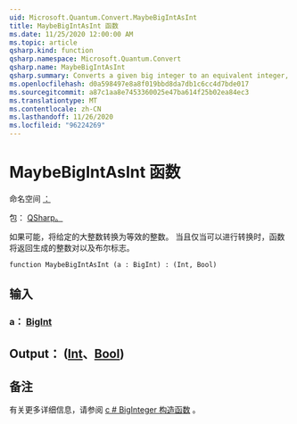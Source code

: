 ```yaml
---
uid: Microsoft.Quantum.Convert.MaybeBigIntAsInt
title: MaybeBigIntAsInt 函数
ms.date: 11/25/2020 12:00:00 AM
ms.topic: article
qsharp.kind: function
qsharp.namespace: Microsoft.Quantum.Convert
qsharp.name: MaybeBigIntAsInt
qsharp.summary: Converts a given big integer to an equivalent integer, if possible. The function returns a pair of the resulting integer and a Boolean flag which is true, if and only if the conversion was possible.
ms.openlocfilehash: d0a598497e8a8f019bbd8da7db1c6cc4d7bde017
ms.sourcegitcommit: a87c1aa8e7453360025e47ba614f25b02ea84ec3
ms.translationtype: MT
ms.contentlocale: zh-CN
ms.lasthandoff: 11/26/2020
ms.locfileid: "96224269"
---
```

# <a name="maybebigintasint-function"></a>MaybeBigIntAsInt 函数

命名空间 [：](xref:Microsoft.Quantum.Convert)

包： [QSharp。](https://nuget.org/packages/Microsoft.Quantum.QSharp.Core)


如果可能，将给定的大整数转换为等效的整数。
当且仅当可以进行转换时，函数将返回生成的整数对以及布尔标志。

```qsharp
function MaybeBigIntAsInt (a : BigInt) : (Int, Bool)
```


## <a name="input"></a>输入

### <a name="a--bigint"></a>a： [BigInt](xref:microsoft.quantum.lang-ref.bigint)





## <a name="output--intbool"></a>Output： ([Int](xref:microsoft.quantum.lang-ref.int)、[Bool](xref:microsoft.quantum.lang-ref.bool)) 



## <a name="remarks"></a>备注

有关更多详细信息，请参阅 [c # BigInteger 构造函数](https://docs.microsoft.com/dotnet/api/system.numerics.biginteger.-ctor?view=netframework-4.7.2#System_Numerics_BigInteger__ctor_System_Int64_) 。